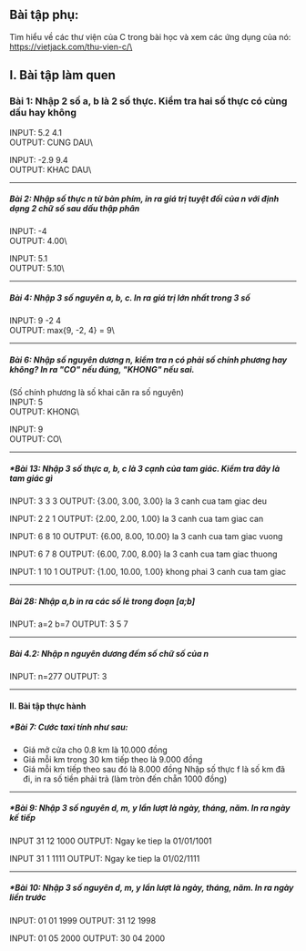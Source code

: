 ## Bài tập phụ:
Tìm hiểu về các thư viện của C trong bài học và xem các ứng dụng của nó: https://vietjack.com/thu-vien-c/\

## I. Bài tập làm quen

### Bài 1: Nhập 2 số a, b là 2 số thực. Kiểm tra hai số thực có cùng dấu hay không
INPUT: 5.2 4.1\
OUTPUT: CUNG DAU\

INPUT: -2.9 9.4\
OUTPUT: KHAC DAU\

---

##### Bài 2: Nhập số thực n từ bàn phím, in ra giá trị tuyệt đối của n với định dạng 2 chữ số sau dấu thập phân
INPUT: -4\
OUTPUT: 4.00\

INPUT: 5.1\
OUTPUT: 5.10\

---

##### Bài 4: Nhập 3 số nguyên a, b, c. In ra giá trị lớn nhất trong 3 số
INPUT: 9 -2 4\
OUTPUT: max{9, -2, 4} = 9\

---

##### Bài 6: Nhập số nguyên dương n, kiểm tra n có phải số chính phương hay không? In ra "CO" nếu đúng, "KHONG" nếu sai.
(Số chính phương là số khai căn ra số nguyên)\
INPUT: 5\
OUTPUT: KHONG\

INPUT: 9\
OUTPUT: CO\

---

##### *Bài 13: Nhập 3 số thực a, b, c là 3 cạnh của tam giác. Kiểm tra đây là tam giác gì
INPUT: 3 3 3
OUTPUT: {3.00, 3.00, 3.00} la 3 canh cua tam giac deu

INPUT: 2 2 1
OUTPUT: {2.00, 2.00, 1.00} la 3 canh cua tam giac can

INPUT: 6 8 10
OUTPUT: {6.00, 8.00, 10.00} la 3 canh cua tam giac vuong

INPUT: 6 7 8
OUTPUT: {6.00, 7.00, 8.00} la 3 canh cua tam giac thuong

INPUT: 1 10 1
OUTPUT: {1.00, 10.00, 1.00} khong phai 3 canh cua tam giac

---

##### Bài 28: Nhập a,b in ra các số lẻ trong đoạn [a;b]
INPUT: a=2 b=7
OUTPUT: 3 5 7

---

##### Bài 4.2: Nhập n nguyên dương đếm số chữ số của n
INPUT: n=277
OUTPUT: 3

---

#### II. Bài tập thực hành
##### *Bài 7: Cước taxi tính như sau:
- Giá mở cửa cho 0.8 km là 10.000 đồng
- Giá mỗi km trong 30 km tiếp theo là 9.000 đồng
- Giá mỗi km tiếp theo sau đó là 8.000 đồng
Nhập số thực f là số km đã đi, in ra số tiền phải trả (làm tròn đến chẵn 1000 đồng)

---

##### *Bài 9: Nhập 3 số nguyên d, m, y lần lượt là ngày, tháng, năm. In ra ngày kế tiếp
INPUT 31 12 1000
OUTPUT: Ngay ke tiep la 01/01/1001

INPUT 31 1 1111
OUTPUT: Ngay ke tiep la 01/02/1111

---

##### *Bài 10: Nhập 3 số nguyên d, m, y lần lượt là ngày, tháng, năm. In ra ngày liền trước
INPUT: 01 01 1999
OUTPUT: 31 12 1998

INPUT: 01 05 2000
OUTPUT: 30 04 2000
